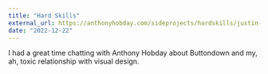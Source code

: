 ```yaml
---
title: "Hard Skills"
external_url: https://anthonyhobday.com/sideprojects/hardskills/justin-duke.html
date: "2022-12-22"
---
```


I had a great time chatting with Anthony Hobday about Buttondown and my, ah, toxic relationship with visual design.
